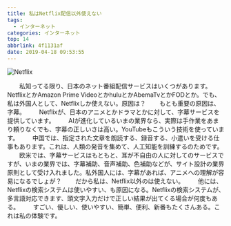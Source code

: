 ```yaml
---
title: 私はNetflix配信以外使えない
tags:
  - インターネット
categories: インターネット
top: 14
abbrlink: 4f1131af
date: 2019-04-18 09:53:55
---
```

 ![Netflix](https://picsource-1259072117.cos.ap-tokyo.myqcloud.com/picsource/Netflix.jpg)
<!--more-->
　　私知ってる限り、日本のネット番組配信サービスはいくつがあります。NetflixとかAmazon Prime VideoとかhuluとかAbemaTvとかFODとか。でも、私は外国人として、Netflixしか使えない。原因は？<!--more-->
　　もとも重要の原因は、字幕。
　　Netflixが、日本のアニメとかドラマとかに対して、字幕サービスを提供しています。
　　AIが進化しているいまの業界なら、実際は手作業をあまり頼りなくでも、字幕の正しいさは高い。YouTubeもこういう技術を使っています。
　　中国では、指定された文章を朗読する、録音する、小遣いを受ける仕事もあります。これは、人類の発音を集めて、人工知能を訓練するのためです。
　　欧米では、字幕サービスはもともと、耳が不自由の人に対してのサービスですが、いまの業界では、字幕補助、音声補助、色補助などが、サイト設計の業界原則として受け入れました。私外国人には、字幕があれば、アニメへの理解が容易になるでしょが？
　　だから私は、Netflix以外のは使えない。
　　他には、Netflixの検索システムは使いやすい、も原因になる。Netflixの検索システムが、多言語対応できます、頭文字入力だけで正しい結果が出てくる場合が何度もある。
　　すごい、優しい、使いやすい、簡単、便利、新番もたくさんある。これは私の体験です。
